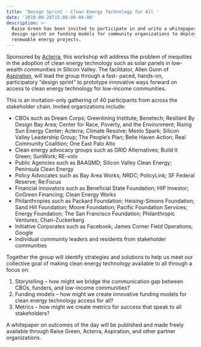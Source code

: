 ```yaml
---
title: 'Design Sprint - Clean Energy Technology for All '
date: '2018-09-28T15:06:00-04:00'
description: >-
  Raise Green has been invited to participate in and write a whitepaper for a
  design sprint on funding models for community organizations to deploy
  renewable energy projects.
---
```

Sponsored by [Acterra](https://www.acterra.org), this workshop will  address the problem of inequities in the adoption of clean energy technology such as solar panels in low-wealth communities in Silicon Valley. The facilitator, Allen Gunn of [Aspiration](https://aspirationtech.org), will lead the group through a fast- paced, hands-on, participatory “design sprint” to prototype innovative ways forward on access to clean energy technology for low-income communities.

This is an invitation-only gathering of 40 participants from across the stakeholder chain. Invited organizations include: 

* CBOs such as Dream Corps; Greenlining Institute; Benetech; Resilient By Design Bay Area; Center for Race, Poverty, and the Environment; Rising Sun Energy Center; Acterra; Climate Resolve; Menlo Spark; Silicon Valley Leadership Group; The People’s Plan; Belle Haven Action; Real Community Coalition; One East Palo Alto 
* Clean energy advocacy groups such as GRID Alternatives; Build It Green; SunWork; RE-volv 
* Public Agencies such as BAAQMD; Silicon Valley Clean Energy; Peninsula Clean Energy 
* Policy Advocates such as Bay Area Works; NRDC; PolicyLink; SF Federal Reserve; Re:Focus
* Financial innovators such as Beneficial State Foundation; HIP Investor; GoGreen Financing; Clean Energy Works 
* Philanthropies such as Packard Foundation; Heising-Simons Foundation; Sand Hill Foundation; Moore Foundation; Pacific Foundation Services; Energy Foundation; The San Francisco Foundation; Philanthropic Ventures; Chan-Zuckerberg
* Initiative Corporates such as Facebook; James Corner Field Operations; Google 
* Individual community leaders and residents from stakeholder communities

Together the group will identify strategies and solutions to help us meet our collective goal of making clean energy technology available to all through a focus on: 

1. Storytelling – how might we bridge the communication gap between CBOs, funders, and low-income communities?
2. Funding models – how might we create innovative funding models for clean energy technology access for all?
3. Metrics – how might we create metrics for success that speak to all stakeholders?

A whitepaper on outcomes of the day will be published and made freely available through Raise Green, Acterra, Aspiration, and other partner organizations.
